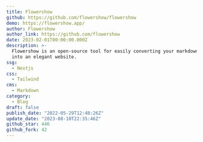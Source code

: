 ```yaml
---
title: Flowershow
github: https://github.com/flowershow/flowershow
demo: https://flowershow.app/
author: Flowershow
author_link: https://github.com/flowershow
date: 2023-02-01T00:00:00.000Z
description: >-
  Flowershow is an open-source tool for easily converting your markdown files
  into an elegant website.
ssg:
  - Nextjs
css:
  - Tailwind
cms:
  - Markdown
category:
  - Blog
draft: false
publish_date: "2022-05-29T12:48:26Z"
update_date: "2023-08-10T22:35:46Z"
github_star: 446
github_fork: 42
---
```


